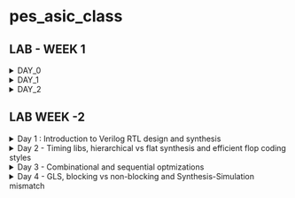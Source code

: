 # pes_asic_class
## LAB - WEEK 1
<details><summary>DAY_0</summary>
<details><summary>Installing the riscv64_toolchain:</summary>

* Let's understand the commands :
---
```ruby
# Install Git and Vim packages automatically (without manual confirmation)
sudo apt-get install git vim -y

# Install various development tools and libraries automatically
sudo apt-get install autoconf automake autotools-dev curl libmpc-dev \
libmpfr-dev libgmp-dev gawk build-essential bison flex texinfo \
gperf libtool patchutils bc zlib1g-dev git libexpat1-dev gtkwave -y

# Change to the home directory and store its path in the 'pwd' variable
cd
pwd=$PWD

# Create a directory named 'riscv_toolchain' and change to it
mkdir riscv_toolchain
cd riscv_toolchain

# Download the RISC-V GCC toolchain tarball
wget "https://static.dev.sifive.com/dev-tools/riscv64-unknown-elf-gcc-8.3.0-2019.08.0-x86_64-linux-ubuntu14.tar.gz"

# Extract the RISC-V GCC toolchain tarball
tar -xvzf riscv64-unknown-elf-gcc-8.3.0-2019.08.0-x86_64-linux-ubuntu14.tar.gz

# Update the 'PATH' environment variable to include the RISC-V toolchain binaries
export PATH=$pwd/riscv_toolchain/riscv64-unknown-elf-gcc-8.3.0-2019.08.0-x86_64-linux-ubuntu14/bin:$PATH

# Install the device tree compiler
sudo apt-get install device-tree-compiler -y

# Clone the RISC-V ISA simulator repository
git clone https://github.com/riscv/riscv-isa-sim.git
cd riscv-isa-sim/

# Create a 'build' directory and change to it
mkdir build
cd build

# Configure the build for the RISC-V ISA simulator
../configure --prefix=$pwd/riscv_toolchain/riscv64-unknown-elf-gcc-8.3.0-2019.08.0-x86_64-linux-ubuntu14

# Compile the RISC-V ISA simulator
make

# Install the RISC-V ISA simulator
sudo make install

# Change back to the 'riscv_toolchain' directory
cd $pwd/riscv_toolchain

# Clone the RISC-V Proxy Kernel repository
git clone https://github.com/riscv/riscv-pk.git
cd riscv-pk/

# Create a 'build' directory and change to it
mkdir build
cd build

# Configure the build for the RISC-V Proxy Kernel
../configure --prefix=$pwd/riscv_toolchain/riscv64-unknown-elf-gcc-8.3.0-2019.08.0-x86_64-linux-ubuntu14 --host=riscv64-unknown-elf

# Compile the RISC-V Proxy Kernel
make

# Install the RISC-V Proxy Kernel
sudo make install

# Update the 'PATH' environment variable again to include the RISC-V Proxy Kernel binaries
export PATH=$pwd/riscv_toolchain/riscv64-unknown-elf-gcc-8.3.0-2019.08.0-x86_64-linux-ubuntu14/riscv64-unknown-elf/bin:$PATH

# Change back to the 'riscv_toolchain' directory
cd $pwd/riscv_toolchain

# Clone the Icarus Verilog repository
git clone https://github.com/steveicarus/iverilog.git
cd iverilog/

# Switch to the v10-branch of Icarus Verilog
git checkout --track -b v10-branch origin/v10-branch
git pull

# Change permissions and run autoconf.sh
chmod 777 autoconf.sh
./autoconf.sh

# Configure the Icarus Verilog build
./configure

# Compile Icarus Verilog
make

# Install Icarus Verilog
sudo make install
```
</details>
  <details><summary>Error faced & how I resolved it</summary>
    
  ```
  as: unrecognized option '--64' 
 ``` 
  After you add export PATH to bashrc, and save it,
  you may not be able to run gcc even though riscv64-unknown-elf-gcc is working.
  This can happen when you append the riscv toolchain path before the gcc path.
  Example:**that may give error**

  ```
  export PATH=~/riscv_toolchain/riscv64-unknown-elf-gcc-8.3.0-2019.08.0-x86_64-linux-ubuntu14/bin:$PATH
  export PATH=~/riscv_toolchain/riscv64-unknown-elf-gcc-8.3.0-2019.08.0-x86_64-linux-ubuntu14/riscv64-unknown-elf/bin:$PATH
  ```
  Instead, to avoid the error, the **correct way** to add to the bashrc file is:
  ```
  export PATH=$PATH:~/riscv_toolchain/riscv64-unknown-elf-gcc-8.3.0-2019.08.0-x86_64-linux-ubuntu14/bin
  export PATH=$PATH:~/riscv_toolchain/riscv64-unknown-elf-gcc-8.3.0-2019.08.0-x86_64-linux-ubuntu14/riscv64-unknown-elf/bin
  ```
  notice how the global path ie, the path to bin is at the beginning instead of at the end and the
  riscv64 gcc path is appended to it. So the path first go through the gcc compiler and then the riscv compiler
  and this will help avoid the above error
  
</details>
</details>

<details><summary>DAY_1</summary>
<details><summary>Brief Introduction</summary>
  
  ISA is the language of the computer. It is the way we are going to talk to the computers.
  If you have a C program and it has to be run on a hardware that contains a certain layout, 
  then the information needs to be passed to the hardware in certain terms. 
  It is first compiled in the assembly language, in this case the RISC-V assembly language. 

  This is then converted to machine language which is 1’s and 0’s i.e., logic 0 and logic 1, which is understood by hardware of the computer. 
  These bits are then executed in the layout and then the required output is obtained.
  Another interface that is required is the hardware description language. 
  You need to implement the code’s particular RISC-V specifications using some RTL. 
  Example: picorv32 CPU core. This RTL implements the RISC-V architecture specifications.
  And the it goes from RTL to the layout.
</details>
<details><summary>From Apps to Hardware</summary>
* Apps run on the laptop hardware. How does this happen?
  Application software enters into the system software which converts the application program into binary language. 
  
- Flow: APPLICATION SOFTWARE OR APPS -> SYSTEM SOFTWARE -> HARDWARE
  
- OS -> Handles i/o operations, allocates memory, Low level system functions, It takes an app and converts it into its respective assembly language      program and then to binary language to be understood by the hardware.
  
- COMPILER -> Programming Languages like C, C++, JAVA Etc is taken by the respective compiler and converted into instructions. The syntax/format of      these instructions depends on the hardware used like MIPS or RISC-V or x86. They are an abstract interface (called the ISA) between the application    language and the hardware.

- ASSEMBLER -> Takes these instructions and converts to its binary numbers. I.e., into machine language program, language that the machine       understands. These binary numbers are fed into the hardware.
  Since hardware understands only 1’s and 0’s we need Hardware description language, which is the binary interpretation from the assembler.
  After getting the Hardware description language, it is synthesized into the gate level called the RTL, this gate level is synthesized into the       hardware layout.
</details>

<details>
<summary>Lab Work</summary>
<details><summary>C Program to compute sum from 1 to N</summary>

![sum1ton](https://github.com/Navya-tayi/pes_asic_class/assets/79205242/27258b2f-78cc-4dab-a3e7-927a37763f8a.png)

output:

![gccsum1ton_output](https://github.com/Navya-tayi/pes_asic_class/assets/79205242/b9af60b2-c7ae-4ccb-8d4c-510620ce094e.png)


![gcc_sum_is100](https://github.com/Navya-tayi/pes_asic_class/assets/79205242/8bf80fea-2af3-48af-aac7-1b763dbe4e13.png)
</details>

<details><summary>RISC-V gcc compile and disassemble</summary>
Cat output:

![cat_output_sum1ton](https://github.com/Navya-tayi/pes_asic_class/assets/79205242/b48d7202-bd91-4924-8c4e-d6cfa84a9a80.png)

Generating file for riscv compiler:

![geenrating_file_for_riscv_compiler](https://github.com/Navya-tayi/pes_asic_class/assets/79205242/f0cf8503-df08-4898-ba2b-3731c2d2bc22.png)

* riscv64-unknown-elf-gcc: This is the command for the RISC-V GCC compiler, which is used to compile C code for RISC-V architectures.

* -O1: This is an optimization level flag. -O1 specifies the first level of optimization. Higher optimization levels (e.g., -O2, -O3) apply more aggressive optimizations but might also increase compilation time.

* -mabi=lp64: This flag sets the ABI (Application Binary Interface) to use the LP64 data model, which means int and pointers are 32 bits, and long and long long are 64 bits.

* -march=rv64i: This flag specifies the target RISC-V architecture and ISA (Instruction Set Architecture). rv64i indicates a 64-bit integer base instruction set architecture.

* -o sum1ton.o: This flag specifies the output file name. In this case, the compiled output will be named sum1ton.o.

* sum1ton.c: This is the source code file that is being compiled.

Disassemble:
Will give the assembly language code

![image](https://github.com/Navya-tayi/pes_asic_class/assets/79205242/7ced1426-69fa-4d4a-b670-7799a6e16cfc.png)

Output: 
* Main section-
Address of main section is 10184. And there are 15 instructions

![main](https://github.com/Navya-tayi/pes_asic_class/assets/79205242/eb4d5927-d460-48fb-bff2-8779b2091388.png)

* To find address of next instruction:

![counting](https://github.com/Navya-tayi/pes_asic_class/assets/79205242/1b2a4ad8-3119-4345-8eee-9dbb49fd5ec5.png)

* To find number of instructions: 15

![calc](https://github.com/Navya-tayi/pes_asic_class/assets/79205242/9e78fbb1-b06c-4504-b0fe-9494c46a4356.png)

Compile with Ofast:

![image](https://github.com/Navya-tayi/pes_asic_class/assets/79205242/0b4aa67e-50d2-4746-9614-9814f034ac87.png)

- Ofast is a flag specifies an aggressive optimization level, often referred to as "fastest optimization." It enables all `-O3` optimizations and additionally includes optimizations that might sacrifice precision for speed. This can lead to faster code but might not be suitable for all applications.

Output:
* Main section-

![main2](https://github.com/Navya-tayi/pes_asic_class/assets/79205242/bd19b9a8-9fea-4486-bc5c-e341204be741.png)

* To find number of instructions: 12

![12eqns](https://github.com/Navya-tayi/pes_asic_class/assets/79205242/a07b1788-36cc-42e2-a9d2-40d4bba05778.png)
</details>


<details><summary>Spike simulation and debug</summary>

* To run the file and get output: Spike Simulation

![spike](https://github.com/Navya-tayi/pes_asic_class/assets/79205242/9f8bfe84-fc09-405b-85e9-8788b1c7ad24.png)

* Debug in Spike:
  
![spike1](https://github.com/Navya-tayi/pes_asic_class/assets/79205242/a6b36232-a2c9-4872-849f-0ab544cd5b23.png)

Observing stack pointer:

![apike2](https://github.com/Navya-tayi/pes_asic_class/assets/79205242/4685fc1d-cd3f-4efd-a5c2-e319fc3fc230.png)

![image](https://github.com/Navya-tayi/pes_asic_class/assets/79205242/8d25ec88-52cc-4d4e-9d29-94fa395227e8.png)

</details>

<details><summary>Signed and Unsigned Numbers 64-bit</summary>

* To find highest unsigned:

Code-
  
![2pow10](https://github.com/Navya-tayi/pes_asic_class/assets/79205242/1ac90b45-000e-475f-be39-d4a66556832b.png)

Output-

![2pow10_op](https://github.com/Navya-tayi/pes_asic_class/assets/79205242/1883e0dd-14ad-4f1f-8235-b7a16277bbad.png)

Code-

![unsignedhighestcode1](https://github.com/Navya-tayi/pes_asic_class/assets/79205242/adc101d6-d40d-4955-9bc4-78c41e214305.png)

Output -

![op1 hn](https://github.com/Navya-tayi/pes_asic_class/assets/79205242/0710c043-4b5e-4a31-867a-8363086f7e08.png)

Code -

![2pow127](https://github.com/Navya-tayi/pes_asic_class/assets/79205242/5c1adf46-ead3-4ac7-86e4-f8b5970dac6e.png)

Output -

![code op2](https://github.com/Navya-tayi/pes_asic_class/assets/79205242/c95f02bb-09d3-4fa3-8902-89e523322a30.png)

In all cases we get the highest unsigned number as the same.

* If you try to find signed with unsigned data type:

code-

![with neg](https://github.com/Navya-tayi/pes_asic_class/assets/79205242/196bdbea-1f99-44c7-9c1e-6ba440814b97.png)

output -

![wiht_neg_output](https://github.com/Navya-tayi/pes_asic_class/assets/79205242/8bc437f5-5bb9-457d-8f0c-ce325403603d.png)

* To find signed number:
  Code -
  
![signed](https://github.com/Navya-tayi/pes_asic_class/assets/79205242/535231e3-1764-47dc-b5dc-d759dd501a21.png)

Output-

![signed_op](https://github.com/Navya-tayi/pes_asic_class/assets/79205242/dea59e07-66b0-460d-a0af-c00aa98e345e.png)

* To find highest and lowest signed 64 - bit:
  Code with BUGS -
  
![signedhighest](https://github.com/Navya-tayi/pes_asic_class/assets/79205242/3a08c3b2-a59b-4ae0-9237-6bbc98b4756b.png)

  Output for code with bugs -

![signedhih_op](https://github.com/Navya-tayi/pes_asic_class/assets/79205242/d7078f2b-5067-47b0-ba13-6a2896c4cb32.png)

  DEBUGGED Code -
  
![debugged code](https://github.com/Navya-tayi/pes_asic_class/assets/79205242/d89581f2-154a-4e79-ab9f-a2291b5e4ce1.png)

  Output -
  
![debugged_op](https://github.com/Navya-tayi/pes_asic_class/assets/79205242/7233ab3b-4ce5-49a3-86f6-0fb43bfef615.png)

</details>

</details>

</details>



<details><summary>DAY_2</summary>
<details><summary>Introduction</summary>
Application Binary Interface (ABI):
The RISC-V ABI defines the conventions and rules that govern how compiled software components interact with each other at the binary level. It establishes a standardized interface for functions, data, and system calls, ensuring compatibility between different software components.

The RISC-V ABI covers various aspects of binary compatibility, including:

* Calling Conventions: Specifies how function calls are made, how arguments are passed to functions, how return values are handled, and which registers are used for parameter passing.

* Register Usage: Defines which registers are reserved for specific purposes, such as function arguments, return values, and temporary storage.

* Stack Layout: Specifies how the call stack is managed, including how local variables and function call frames are organized in memory.

* Data Representation: Defines how different data types are represented in memory, including integer and floating-point types.

* Exception Handling: Specifies how exceptions, interrupts, and system calls are handled, including the interaction between user-level software and the operating system.

* Memory Layout: Defines how memory is organized, including the layout of code, data, and stack segments.

The RISC-V ABI provides a standardized framework that allows software components, such as compiled programs, libraries, and the operating system, to work together seamlessly. It ensures that software produced by different compilers and tools can interoperate correctly, even if they are developed independently.

Different ABIs are available for RISC-V, each tailored to specific use cases and environments, such as 32-bit or 64-bit systems. Choosing the appropriate ABI is crucial to ensure proper compatibility and efficient execution of software on RISC-V platforms.
</details>
<details><summary>Lab Work</summary>

* Algorithm to re-write C program using ASM Language:

  ![image](https://github.com/Navya-tayi/pes_asic_class/assets/79205242/9d9c8f72-5490-4e81-8235-60496f81d698.png)

* Code to pass variables through assembly language function:
  
  ![image](https://github.com/Navya-tayi/pes_asic_class/assets/79205242/b9ad3a19-1ef8-4364-a9a9-99cd0660f8f3.png)

* Assembly language function:
  
  ![image](https://github.com/Navya-tayi/pes_asic_class/assets/79205242/15ff65b1-bd0e-49f0-b765-bc07b30bfed9.png)

* Simulate the above programs:
  
  output -
  
  ![op1](https://github.com/Navya-tayi/pes_asic_class/assets/79205242/f58815a3-a350-45a8-b40a-c867cb21dbc2.png)

* disassembling the code:
  
  ![disassembly](https://github.com/Navya-tayi/pes_asic_class/assets/79205242/cb39430f-5521-4cbe-a200-beabb9cdf637.png)

* Basic Verification flow using iverilog:

  ![image](https://github.com/Navya-tayi/pes_asic_class/assets/79205242/5fc3ab46-72b1-437c-9cb5-b0372d64aecf.png)

* Set of scrips needed to convert the code into hex file and load it into the memory and then run it on the RISC-V CPU:

```vim rv32im.sh```

  ![rv32](https://github.com/Navya-tayi/pes_asic_class/assets/79205242/3befbcb3-2c08-42b4-bef7-107e77981661.png)

At the end of these scripts we get hex files and then we use a tool called iverilog
which dumps a .vvp file which is the output of the iverilog simulation process. It is the compiled binary that represents the simulation model of the verilog design. 
It can be executed by the Icarus Verilog simulator to simulate the behavior of the digital circuit.

* To run this :

```
chmod 777 rv32im.sh // change permissions
./rv32im.sh   // to run
``` 
output:

![rv32imop](https://github.com/Navya-tayi/pes_asic_class/assets/79205242/9107cb47-1cff-4305-9d80-a6ddddd0c4d5.png)

![op2](https://github.com/Navya-tayi/pes_asic_class/assets/79205242/0093eda8-74b0-445d-a8b9-53e44478c921.png)

This script creates a hex file


* The hex file: The application pattern is converted to a binary pattern
  
```
vim firmware.hex
```

  ![hex](https://github.com/Navya-tayi/pes_asic_class/assets/79205242/a280c32b-074a-4322-b6a1-bc80efc2ae7a.png)

* Bit stream file:
  
```
vim firmware32.hex
```

  ![bit stremfile](https://github.com/Navya-tayi/pes_asic_class/assets/79205242/db26ecae-010b-4e38-99fa-1203e124b982.png)

The hex file is loaded into the memory and is being used by (processed by) the picorv32 core:

  ![image](https://github.com/Navya-tayi/pes_asic_class/assets/79205242/ed478fa7-4521-4c2a-9240-7a59c1483e97.png)

</details>
</details>
</details>

## LAB WEEK -2
<details><summary>Day 1 : Introduction to Verilog RTL design and synthesis</summary>
<details><summary>SKY130RTL DISK1- Introduction to open-source simulator iverilog</summary>
  
* Simulator:
A simulator is a tool for checking the design. RTL design is the implementation of a spec. The intent of a spec is checked by simulating the design. The tool used for this simulation is the simulator.

* Design:
The actual Verilog code or a set of Verilog codes which has the intended functionality to meet with the required specifications.
Testbench is the setup to apply stimulus/test_vectors (to check if design is obeying specifications) to the design to check its functionality.

* How a simulator works:
Simulator looks for changes on the input signals.
Upon every change in the input, the output is evaluated. If there is no change in the input, the simulator is not going to evaluate the output.

Design-> say it has primary inputs, it has one or more primary outputs.
-> Need to generate stimulus at all primary inputs and the stimulus must be observed at all the outputs

![image](https://github.com/Navya-tayi/pes_asic_class/assets/79205242/10c8b73d-490c-4154-9025-f83a6c066d6b.png)

Testbench does not have a primary input or primary output only design has primary input and primary output:
A test bench is a simulation environment used to test digital circuit designs. It doesn't have primary inputs and outputs like the actual design. Instead, it connects to the primary inputs and outputs of the design under test (DUT) and provides stimulus while observing behavior to verify the DUT's functionality. The test bench's purpose is to facilitate testing, not to be a part of the final hardware.

iverilog simulator:
Simulator is going to look for changes in i/p and is going to dump the changes in the output.
The output of a simulator is a vcd file. (vcd stands for value change dump)
Because we are looking for the changes in the values.

We want to view this vcd file. We will use another tool called gtkwave to view the waveform outputs.
![image](https://github.com/Navya-tayi/pes_asic_class/assets/79205242/45f8db70-a90e-43eb-ba7d-f7a282eb20d3.png)



</details>



</details>

<details><summary>Day 2 - Timing libs, hierarchical vs flat synthesis and efficient flop coding styles</summary>
  
<details><summary>SKY130RTL D2SK1 - Introduction to timing .libs</summary>
  
## SKY130RTL D2SK1 L1 Lab4 Introduction to dot Lib part1:
What exactly .lib looks like?
It looks like this:
  
![image](https://github.com/Navya-tayi/pes_asic_class/assets/79205242/a7f89ba9-1759-466c-afcc-1a24f49277da.png)
  
To remove the unpleasant color,press shift + colon and type "syn off"

![image](https://github.com/Navya-tayi/pes_asic_class/assets/79205242/db16021c-4693-44f9-80f8-72607962b2a8.png)

DO NOT EDIT THE .lib FILE
first line : Name ofthe library sky130, 130 nm library.
tt - stands for typical. The libraries can be slow, fast or typical
025C - temperature
1v80 - indicates the voltage 1.8 V

![image](https://github.com/Navya-tayi/pes_asic_class/assets/79205242/b068f5fc-02fa-484d-9aee-0fa7e91bb1f9)


When you look at a library you should think of P, V, T - process, Voltage, Temperature

There will be variation in process due to variations in fabrication.
Variation in voltage means there will be variations in the working.
We should have the silicon work even when P V and T vary.

We should factor in these variations when designing the circuit.

Our libraries are charecterised to model these variations

## SKY130RTL D2SK1 L2 Lab4 Introduction to dot Lib part2
In the next few lines we can observe:

* Technology : CMOS
* Delay model : Lookup Table
* Units of time, voltage, power, current, resistance and capacitance
* Operating conditions, voltage, process and temperature

There are going to be a lot of cells in our library
"cell" is a keyword in .lib that marks the beginning of a cell defenition
For all input combinations,it is going to have the info

![image](https://github.com/Navya-tayi/pes_asic_class/assets/79205242/1bff2d15-62a1-47cf-83a5-7f60542dee36.png)

2 input AND gate and remaining all are OR gate
it is going to add a1 and a2 and or it with b1,c1 and d1

The power value when A1,A2, B1 and C1 are low and D1 is high we can see in "value"
Like this since there are 5 gates, e=s power 5 ie, 32 combinations we can see

To understand the  fucntionality of the cell, we can look at the equivalent verilog model


![image](https://github.com/Navya-tayi/pes_asic_class/assets/79205242/d977d06c-e25f-4731-a322-143f2a3e277c.png)

pp stands for power ports. 

Let us check without the power port information

![image](https://github.com/Navya-tayi/pes_asic_class/assets/79205242/04e3b986-edaf-45f7-991f-0f76b5c4acde.png)

behavioral.v file opens:

![image](https://github.com/Navya-tayi/pes_asic_class/assets/79205242/5c27767e-67fd-45ca-b485-cfb935de0006.png)


* You can observe the area number and the power port information;

![image](https://github.com/Navya-tayi/pes_asic_class/assets/79205242/4f1af340-9f91-4ba4-9475-b97510a5725f.png)


* Describes each input pin, power, transition, delay associated with each pin:

![image](https://github.com/Navya-tayi/pes_asic_class/assets/79205242/4cd20bf2-95f8-4a60-9d0c-9900f3c8a77e.png)

## SKY130RTL D2SK1 L3 Lab4 Introduction to dot Lib part3

* Behavioral model for AND gate:

![image](https://github.com/Navya-tayi/pes_asic_class/assets/79205242/d8f15863-9f15-441d-a7cd-e5cbc2bf34a3.png)

  
![image](https://github.com/Navya-tayi/pes_asic_class/assets/79205242/da62849a-077d-45c3-af0d-02011dd6a14f.png)

* AND 2_0, 2_2 and 2_4 are different flavours of the AND cell, we can observe the increase in area as the transistor size gets wider:
We can also observe an increase in power 

![image](https://github.com/Navya-tayi/pes_asic_class/assets/79205242/21664594-2cf0-41cc-bb04-c99e1326987c.png)


</details>

<details><summary>Hierarchial vs Flat Synthesis</summary>

## SKY130RTL D2SK2 L1 Lab05 Hierarchial synthesis flat synthesis part1

File used in this lab:

![image](https://github.com/Navya-tayi/pes_asic_class/assets/79205242/706c3e06-4d4c-42f9-ab18-89df1a070f2d.png)

![image](https://github.com/Navya-tayi/pes_asic_class/assets/79205242/37609e80-5b03-4831-8c4a-20cc5c9b10e5.png)


It has 2 sub modules:
* sub module 1 is an AND gate
* sub module 2 is an OR gate
* multiple_modules is instantiating the above 2 modules as u1 and u2 respectively

diagram:

![image](https://github.com/Navya-tayi/pes_asic_class/assets/79205242/10fe6848-1f5c-4afb-8022-ebfeefdb3a8e.png)

Understanding synthesis:

![image](https://github.com/Navya-tayi/pes_asic_class/assets/79205242/7d7a6a79-dc48-4761-9969-182e9b208398.png)


Observe:

sub module 1 has one AND gate, sub module 2 has one OR gate:

![image](https://github.com/Navya-tayi/pes_asic_class/assets/79205242/22071a75-91c9-4be1-9f77-a4814c7e20be.png)

Top module has one instance of sub module 1 and one instance of sub module 2:

![image](https://github.com/Navya-tayi/pes_asic_class/assets/79205242/291de92d-98a4-4aa5-93fc-bdd04ff825d9.png)

Link the design to the library:

![image](https://github.com/Navya-tayi/pes_asic_class/assets/79205242/7a969b92-22bb-4fa1-ac1b-aa9db5afd797.png)

When you click show, you will expect the above drawn diagram but you get this:

![image](https://github.com/Navya-tayi/pes_asic_class/assets/79205242/25873810-842e-4284-97ee-2bb4fbb65efb.png)

It is not showing AND or OR gate it is showing as "u1" and "u2" -> This is called as a hierarchical design since the hierarchies are preserved.

Now, we will write out the netlists:

![image](https://github.com/Navya-tayi/pes_asic_class/assets/79205242/a5da729c-b826-460e-b3b6-2c63967b079e.png)


![image](https://github.com/Navya-tayi/pes_asic_class/assets/79205242/fe84dd79-a37b-41fa-9597-2c4ec1890490.png)

We can see that the hierarchies are preserved:

![image](https://github.com/Navya-tayi/pes_asic_class/assets/79205242/6e5a092e-e654-47da-836e-3201b36a54bb.png)


## SKY130RTL D2SK2 L2 Lab05 Hier synthesis flat synthesis part2:

flatten: Command to write out a flat netlist

![image](https://github.com/Navya-tayi/pes_asic_class/assets/79205242/57e73796-e630-4f23-a736-17bc7a0abfe7.png)


![image](https://github.com/Navya-tayi/pes_asic_class/assets/79205242/c8e72d16-bb00-4e97-8442-3dcf9cd335ca.png)


After flatten, the hierarchy in the netlist is not preserved anymore

![image](https://github.com/Navya-tayi/pes_asic_class/assets/79205242/3e75f00c-6713-4caf-b240-f7e4501c368c.png)


![image](https://github.com/Navya-tayi/pes_asic_class/assets/79205242/08cf97d3-ac91-446c-b397-5c30334095df.png)


We also see the underlying components within u1 and u2 unlike previously:

![image](https://github.com/Navya-tayi/pes_asic_class/assets/79205242/ecc3ab66-a7d7-4e5d-bfb2-0d2d9345f8e9.png)



Given multiple modules, lets say you want to synthesize a sub module level: 

We are going to synthesize at sub module 1 although we have read the RTL at top module level:

![image](https://github.com/Navya-tayi/pes_asic_class/assets/79205242/c27636a5-d714-42d3-a73a-d2ef0b0a285a.png)


We can see that it has inferred only one AND gate ie, sub_module1 :

![image](https://github.com/Navya-tayi/pes_asic_class/assets/79205242/1082c219-65ec-4822-bc46-14515beb79b5.png)


And we can see only sub_module1:

![image](https://github.com/Navya-tayi/pes_asic_class/assets/79205242/e37c62ed-575e-4a84-aeb1-ebe796c5c784.png)

We have created only sub module 1 , we have controlled the synthesized module using synth -top

But why do we need this module level synthesis:

Reason 1:
* Say, you have a top module and multiple instantiations of the same component, like example a multiplier, you have 6 instantiations called mul1, mul2, mul3, mul4, mul5, mul6.
* Now, instead of synthesizing the multiplier 6 times, you will synthesize it one time and replicate the netlist 6 times and stitch it together in the top module.
* So, module level synthesis is preferred when we have multiple instances of the same module

Reason 2: DIVIDE & CONQUER
* Say, your design is massive and when you give it to the tool, it is not doing a good job.
* So you give parts of it for synthesis and then stitch it together in the top module.

![image](https://github.com/Navya-tayi/pes_asic_class/assets/79205242/e1ad8717-0496-485d-a8f8-5c26f0089e02.png)


  

</details>


<details><summary> Various Flop Coding Styles and Optimisation</summary>

## SKY130RTL D2SK3 L2 Why Flops and Flop coding styles part1

How to code a flop and what are the different coding styles possible?

For any digital design, for example a combinational circuit, when you give them an input, the output is going to change after a propagation delay. 
In the below diagram, when c goes low, it is immediately seen by the OR gate, initially internal node(io) is 0.
After 1 ns of C going low, Y will go low.

And if a,b are 1, it will take some delay for the AND gate's output to reach the internal node. SO for that time when the output of ans gate ha snot yet reached the (io), we will have a 0 at the output and then as soon as it reaches we get a 1. So the part where is was 0, is actually a "glitch".

(A&B)|C => boolean expression

![image](https://github.com/Navya-tayi/pes_asic_class/assets/79205242/2df564d4-2220-45ff-8d33-216bc3c7c240.png)

So what if a glich happens now?
In design, we will have combinational circuits everywhere. More the amount of combinational circuits, more the glitches. The outputs will never settle down. So we want an element to store the value. That element is called as a FLOP.
These flops are like storage elements. We are using flops to restrict the gliches. The output of a flop will change only on the edge of a clock. So even if the input is gliching, the output will be stable. 
Q is shielded from changes in D when there is no clock. 


![image](https://github.com/Navya-tayi/pes_asic_class/assets/79205242/d71e31cd-60af-4eee-b0c7-a388268a4e33.png)

We need to initialize the flop with some value, else the combinational logic will take some garbage value.
To initialize the flop we have control pins on the flop like reset or set. An these can be either synchronous or asynchronous.

## SKY130RTL D2SK3 L2 Why Flops and Flop coding styles part2
Code for a D flip flop with asynchronous reset:

![image](https://github.com/Navya-tayi/pes_asic_class/assets/79205242/e4883feb-3b69-47d9-9469-5596499f9ab4.png)

always @ posedge clk, signifies a posedge flop, we are also looking at posedge of asynchronous reset.
* The moment you enter the always block, we are first looking for an asynchronous reset
* The always block will get evaluated when there is a change in the clk or rst
* If the reset is on, the output will go to 0
* else, if you had entered the loop cuz of posedge clk, it was not cuz of async_reset and we will look at the else block and only at pos edge of clk, d is at output
* At neg edge, the always block is not evaluated. So this is pos edge sensitive
* It is asynchronous reste because the reset does not depend on the clock, it can be ON at anytime and when it is on, irrespective of clk, reset will happen.
* 
Code for a D flip flop with asynchronous set:
The output will be set to 1, irrespective of clk, when set is ON

![image](https://github.com/Navya-tayi/pes_asic_class/assets/79205242/d55f78eb-bbb8-4b86-a3a5-f506b32104d0.png)


![image](https://github.com/Navya-tayi/pes_asic_class/assets/79205242/b5ddaa15-c889-4924-9eef-536a195b916c.png)


When something is synchronous, it will turn into D pin of the flop.
You have a MUX, if rst is high, it awaits the pos edge of clk , implemented with a MUX

![image](https://github.com/Navya-tayi/pes_asic_class/assets/79205242/cdf77819-e7f3-4e08-ace2-1c0745fbc2c0.png)

Even if sync_reset is toggled, it will not enter the always block, until posedge of the clock.
Upn posedge of clock, we look for prescence of synchronous reste, if it is there, Q goes to 0, else d.

![image](https://github.com/Navya-tayi/pes_asic_class/assets/79205242/4e5b2ecc-233d-4825-b2c1-be7dbfb9adc3.png)

![image](https://github.com/Navya-tayi/pes_asic_class/assets/79205242/b28ee1f1-198e-482a-bb2a-6dcc04a9a84a.png)


In some situations you may have both synchronous and asynchronous reset.
Although asynchronous reset can happen anytime, you will consider synchronnous reset only if there was posedge of clk.

![image](https://github.com/Navya-tayi/pes_asic_class/assets/79205242/1fbf6386-9945-4b47-bb06-be0c957660f7.png)

diagram: 

![image](https://github.com/Navya-tayi/pes_asic_class/assets/79205242/4841ec30-41c9-48ab-9dad-737ebcc5d6c3.png)

## SKY130RTL D2SK3 L3 Lab flop synthesis simulations part1

Asynchronous reset synthesis simulation:

![image](https://github.com/Navya-tayi/pes_asic_class/assets/79205242/bc3105e8-f2bf-4647-a442-987520fcddff.png)

![image](https://github.com/Navya-tayi/pes_asic_class/assets/79205242/e32afc71-f3e3-47c0-9cbf-3f27228dfa8f.png)


![image](https://github.com/Navya-tayi/pes_asic_class/assets/79205242/315bf436-c3dc-49e6-a3d3-c571fe335518.png)


Asynchronous set synthesis simulation:

![image](https://github.com/Navya-tayi/pes_asic_class/assets/79205242/61e48cae-00ff-4a65-9a74-316d0354028c.png)

![image](https://github.com/Navya-tayi/pes_asic_class/assets/79205242/546fcf84-e9c8-4e0d-8e63-63fc27b62984.png)

Synchronous reset:

![image](https://github.com/Navya-tayi/pes_asic_class/assets/79205242/b3a10e7c-52f1-4c39-bbb7-1b5bc453ed05.png)

![image](https://github.com/Navya-tayi/pes_asic_class/assets/79205242/a1637dc3-4bdd-4301-a844-f7ec71f4e287.png)


## SKY130RTL D2SK3 L4 Lab flop synthesis simulations part2

Lets go to yosys and synthesize the above circuits:

1. Asynchronous reset:

![image](https://github.com/Navya-tayi/pes_asic_class/assets/79205242/a9b1493b-ae7d-4c1b-b67d-10c3733304ac.png)

In the flow, the flop library and standard cell library are kept seperately so we need to tell the tool where to pick the d flipflop for the design from. In this case both the libraries are same , so we ask it to look in the same library.
It is looking for the d flipflops.

![image](https://github.com/Navya-tayi/pes_asic_class/assets/79205242/3080f3bd-442b-48aa-83d7-26a53d27591b.png)


![image](https://github.com/Navya-tayi/pes_asic_class/assets/79205242/6d3fd191-4567-459d-a2d9-3b77f807085a.png)


After that we do standard synthesis step.

![image](https://github.com/Navya-tayi/pes_asic_class/assets/79205242/8a34b9f6-80b4-4c7c-bd9d-22ef9132accd.png)

![image](https://github.com/Navya-tayi/pes_asic_class/assets/79205242/d4ad877a-3678-473e-96e8-0ec40ac595e0.png)

the tool inserted an inverter because, we wrote a flop with active high reset but the tool uses active low reset, so it inserted an inverted.

2. Synchronous reset:

![image](https://github.com/Navya-tayi/pes_asic_class/assets/79205242/11e6eb82-0fdf-4b73-a37b-64e5eecb53f3.png)


![image](https://github.com/Navya-tayi/pes_asic_class/assets/79205242/1c1ab02f-6ea6-4a1a-84a1-6bc9ae46e220.png)

![image](https://github.com/Navya-tayi/pes_asic_class/assets/79205242/b61f4890-e57a-4a38-bb42-59598ab9ee9e.png)

3. sync & async reset:

![image](https://github.com/Navya-tayi/pes_asic_class/assets/79205242/cba024e2-a0d6-45e3-bac9-275a313b0b91.png)


![image](https://github.com/Navya-tayi/pes_asic_class/assets/79205242/1878b46a-fcba-4be3-82f0-c6dfe5e4be80.png)

We wanted a flop with a synchronous reset, but what we got is reset is on an AND gate with inverted input. A_N is active low input.

![image](https://github.com/Navya-tayi/pes_asic_class/assets/79205242/6f1a9970-605f-43a5-8d4f-4072d237648a.png)

## SKY130RTL D2SK3 L5 Interesting optimisations part1
The verilog code is accepting a 3 bit input a and is generating a 4 bit output y.
Observe the truth table:

![image](https://github.com/Navya-tayi/pes_asic_class/assets/79205242/8a4e8eaa-5f75-4934-a2a7-b4f012b768f3.png)

The first 3 columns are same. so you can get the output by just appending 0 to a. We dont even need a multiplier, we just have to do shifting. 
Say you do 5 x 4, same as appending 2 zeroes

![image](https://github.com/Navya-tayi/pes_asic_class/assets/79205242/aaa904db-cfc3-4e95-b620-03fdffdb0664.png)

Number of cells are 0.

![image](https://github.com/Navya-tayi/pes_asic_class/assets/79205242/d8e5e937-3663-41ef-9d44-14516ccba72d.png)

There is no standard cell required. so it shows the above.

![image](https://github.com/Navya-tayi/pes_asic_class/assets/79205242/681b6d52-ad50-4ef9-8108-856015e22d7f.png)

## SKY130RTL D2SK3 L6 Interesting optimisations part2

Suppose you take a 2 bit number a, and a 6 bit number y

We have a relation that a multiplied by 9 is y.
(spl case where a is 3 bit number)
* This can be considered as a x [8 + 1] = a x 8 + a x 1
* a x 8 => append 3 zeros to a plus a x 1

![image](https://github.com/Navya-tayi/pes_asic_class/assets/79205242/c9f0b76d-800b-43e2-a105-270ddfb92eba.png)

hardware not required.

![image](https://github.com/Navya-tayi/pes_asic_class/assets/79205242/64a469ef-48e9-4dbb-ac9b-fd8ba0719c53.png)

![image](https://github.com/Navya-tayi/pes_asic_class/assets/79205242/98cdb84e-f714-42f8-a532-1ec7a6223e6a.png)


![image](https://github.com/Navya-tayi/pes_asic_class/assets/79205242/b2dbbdc8-bb0c-4972-a902-db2a3f5608b1.png)

![image](https://github.com/Navya-tayi/pes_asic_class/assets/79205242/08f884a6-fa95-4096-b828-524b7513c498.png)


mult8:

![image](https://github.com/Navya-tayi/pes_asic_class/assets/79205242/332b3cce-aca6-461b-81b8-36633fbf9167.png)


![image](https://github.com/Navya-tayi/pes_asic_class/assets/79205242/0954dcc9-23a8-4245-9993-8784bf390866.png)


no. of cells again 0:

![image](https://github.com/Navya-tayi/pes_asic_class/assets/79205242/0a288440-f2ed-4acd-9cd6-8d5841c102aa.png)


![image](https://github.com/Navya-tayi/pes_asic_class/assets/79205242/fcaf1bd8-f355-4e70-a207-a262fcce215a.png)

![image](https://github.com/Navya-tayi/pes_asic_class/assets/79205242/44a532eb-f5d1-4aff-84e3-542f99481221.png)

Netlist:

![image](https://github.com/Navya-tayi/pes_asic_class/assets/79205242/9ba1ec35-3631-4a42-bd9e-8de8e0802547.png)

These are some custom optimisations, very special. Here hardware can just be obtained by rewiring the existing signals. so hardware not required.
</details>
</details>

<details><summary>Day 3 - Combinational and sequential optmizations</summary>
<details><summary>SKY130RTL D3SK1 - Introduction to optimizations</summary>
## Combinational Logic optimisation
In digital logic, there are 2 types, combinational and sequential logic.
We need to squeeze the logic to get the most optmized design.

![image](https://github.com/Navya-tayi/pes_asic_class/assets/79205242/ff4a780c-f88a-4ca7-a152-bee69b168519.png)

</details>

<details><summary>SKY130RTL D3SK2 - Combinational logic optimizations</summary>
opt_check:

![image](https://github.com/Navya-tayi/pes_asic_class/assets/79205242/6986a397-6947-45d7-9576-914a67a2e79b.png)

![image](https://github.com/Navya-tayi/pes_asic_class/assets/79205242/57add9ef-f618-4c6d-ba6d-63cd7f7404b5.png)

opt_check2:

![image](https://github.com/Navya-tayi/pes_asic_class/assets/79205242/128b2596-f354-4aea-8743-861fd1502004.png)


opt_check3:

![image](https://github.com/Navya-tayi/pes_asic_class/assets/79205242/395be2a3-231a-4743-b9f4-3141525818fc.png)

opt_check4:

![image](https://github.com/Navya-tayi/pes_asic_class/assets/79205242/452f3e55-09b1-452c-981f-8bb804230176.png)

multiple_module_opt:

![image](https://github.com/Navya-tayi/pes_asic_class/assets/79205242/6e42a3ef-38c0-49aa-bb0e-188e72e8c727.png)

![image](https://github.com/Navya-tayi/pes_asic_class/assets/79205242/00ac3307-b2d8-4685-984b-889e0cd2b402.png)

multiple_module_opt2:

![image](https://github.com/Navya-tayi/pes_asic_class/assets/79205242/cbe3727c-6297-4a2e-b921-367a81585a28.png)

</details>

<details><summary>SKY130RTL D3SK3 - Sequential logic optimizations</summary>

dff_const1.v waveform:

![image](https://github.com/Navya-tayi/pes_asic_class/assets/79205242/39c69002-16b3-4a15-9f5f-942bb5208312.png)


![image](https://github.com/Navya-tayi/pes_asic_class/assets/79205242/e7bc259e-b611-4172-970f-54692afc5965.png)


dff_const2:

![image](https://github.com/Navya-tayi/pes_asic_class/assets/79205242/a6d02608-7185-4421-b424-403c3a3ecc74.png)

![image](https://github.com/Navya-tayi/pes_asic_class/assets/79205242/f86c63d3-9e3f-4454-bbe7-194353bcfb65.png)

dff_const3:

![image](https://github.com/Navya-tayi/pes_asic_class/assets/79205242/cd01051e-983b-488d-8d8d-dbee631abf57.png)



![image](https://github.com/Navya-tayi/pes_asic_class/assets/79205242/2079b584-d52a-47b8-bac3-9619308838e5.png)




![image](https://github.com/Navya-tayi/pes_asic_class/assets/79205242/e55828bc-bfe0-4286-9125-74b8cc90c17c.png)


![image](https://github.com/Navya-tayi/pes_asic_class/assets/79205242/af0e085a-6847-4364-8c33-d07b337d1e41.png)


dff_const4:

![image](https://github.com/Navya-tayi/pes_asic_class/assets/79205242/a23a6a5c-0208-492b-9efa-908505f8f425.png)


![image](https://github.com/Navya-tayi/pes_asic_class/assets/79205242/d6c78884-a2c7-4912-9750-d992b767c5f4.png)



dff_const5:

![image](https://github.com/Navya-tayi/pes_asic_class/assets/79205242/8a584395-11c6-4a39-b5bd-b3672ffa20a5.png)


![image](https://github.com/Navya-tayi/pes_asic_class/assets/79205242/138b7ae4-ee4a-4107-b1b9-85be857816ef.png)

</details>

<details><summary>SKY130RTL D3SK4 - Sequential optimzations for unused outputs</summary>

## Unused output optimisation:


counter_opt:

Logic not related to primary outputs are optimised.

counter_opt:

![image](https://github.com/Navya-tayi/pes_asic_class/assets/79205242/236b5952-6384-49fa-93a0-dba08adab4a5.png)


![image](https://github.com/Navya-tayi/pes_asic_class/assets/79205242/50f9649f-a737-42cd-bd16-d1f8cbc728f0.png)



counter_opt2.v

![image](https://github.com/Navya-tayi/pes_asic_class/assets/79205242/5ffa6b09-9020-404b-946f-d0d6be7bdf66.png)

![image](https://github.com/Navya-tayi/pes_asic_class/assets/79205242/19724df8-14c0-406f-a0f8-16dab6dfbd1e.png)

</details>
</details>

<details><summary>Day 4 - GLS, blocking vs non-blocking and Synthesis-Simulation mismatch</summary>

<details><summary>SKY130RTL D4SK1 - GLS, Synthesis-Simulation mismatch and Blocking/Non-blocking statements</summary>

![image](https://github.com/Navya-tayi/pes_asic_class/assets/79205242/9e4c8d6e-2c6f-4a2e-9379-5e4328ff6477.png)

![image](https://github.com/Navya-tayi/pes_asic_class/assets/79205242/2cdd40d0-be7a-4fa1-8afb-4e3d2e750923.png)


ternary_operator_mux:

![image](https://github.com/Navya-tayi/pes_asic_class/assets/79205242/ca33c5db-fc06-4166-881c-17077f23fab7.png)


![image](https://github.com/Navya-tayi/pes_asic_class/assets/79205242/fb581ce5-dd8a-4525-b5cb-9e561cf26673.png)

GLS output:

![image](https://github.com/Navya-tayi/pes_asic_class/assets/79205242/317b85f5-4336-4b29-af38-5bc4792ac065.png)


bad_mux:

There is no activity on select. Activity on i0 are not sensed by the always block

![image](https://github.com/Navya-tayi/pes_asic_class/assets/79205242/48afdfd6-4917-4229-85c0-482779d5f52b.png)


![image](https://github.com/Navya-tayi/pes_asic_class/assets/79205242/9415f3dd-3c7d-4911-9425-9f7bceb2f9fe.png)


GLS output:

![image](https://github.com/Navya-tayi/pes_asic_class/assets/79205242/25eabcba-8436-43ea-9223-05043e826a54.png)

outside yosys:

![image](https://github.com/Navya-tayi/pes_asic_class/assets/79205242/2e23eb66-c49d-480c-bf69-e5a1e5808106.png)


We can observe a synthesis simulation mismatch


![image](https://github.com/Navya-tayi/pes_asic_class/assets/79205242/eeb71dba-e465-4779-8008-9f8fd909765a.png)



blocking_caveat:

![image](https://github.com/Navya-tayi/pes_asic_class/assets/79205242/3f0c027d-eba7-4d15-bd7a-47da8f8207ff.png)

to create this:

![image](https://github.com/Navya-tayi/pes_asic_class/assets/79205242/c180f4c2-27a5-4375-8fae-52ad5c88d74f.png)


The waveform looks like, the past value or A OR B is being used :

![image](https://github.com/Navya-tayi/pes_asic_class/assets/79205242/effc4bd0-03ab-4c06-81dd-a26e4626baa6.png)


![image](https://github.com/Navya-tayi/pes_asic_class/assets/79205242/f0b817a3-2ca4-419f-a31c-2d8ad2de9116.png)

GLS simulation:
Here there is no usage of past values. It is using instantaneous values. There is a synthesis simulation mismatch due to blocking statement.

![image](https://github.com/Navya-tayi/pes_asic_class/assets/79205242/341e58bb-ee71-4342-861c-95c252033909.png)

</details>

</details>



